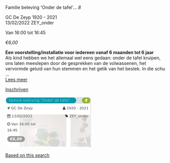 Familie beleving 'Onder de tafel'... *8*

GC De Zeyp 1920 - 2021  
13/02/2022 ZEY\_onder  

Van 16:00 tot 16:45

*€6,00*

  

  

**Een voorstelling/installatie voor iedereen vanaf 6 maanden tot 6 jaar**  
Als kind hebben we het allemaal wel eens gedaan: onder de tafel kruipen, ons laten meeslepen door de gesprekken van de volwassenen, het vervormde geluid van hun stemmen en het getik van het bestek. In die schu ...  
[Lees meer](https://tickets.vgc.be/activity/subscribe/ZEY_onder)

[Inschrijven](https://tickets.vgc.be/activity/subscribe/ZEY_onder)

![](72437.png)

[Based on this search](https://tickets.vgc.be/activity/index?&vrijeplaatsen=1&Age%5B%5D=3%2C5&entity=276)